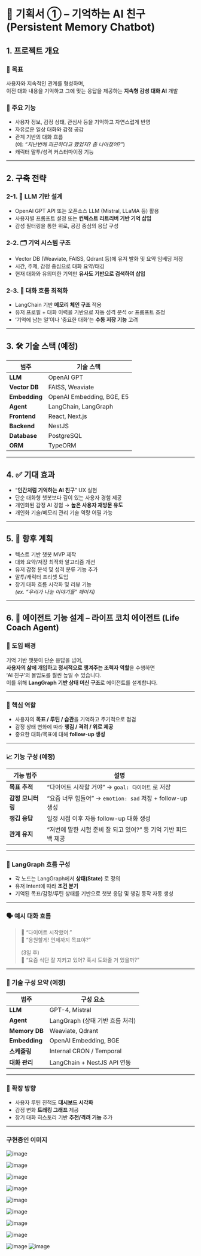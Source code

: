 # 🥇 기획서 ① – 기억하는 AI 친구 (Persistent Memory Chatbot)

## 1. 프로젝트 개요

### 🎯 목표

사용자와 지속적인 관계를 형성하며,  
이전 대화 내용을 기억하고 그에 맞는 응답을 제공하는 **지속형 감성 대화 AI** 개발

### 🧩 주요 기능

- 사용자 정보, 감정 상태, 관심사 등을 기억하고 자연스럽게 반영
- 자유로운 일상 대화와 감정 공감
- 관계 기반의 대화 흐름  
  (예: _“지난번에 피곤하다고 했었지? 좀 나아졌어?”_)
- 캐릭터 말투/성격 커스터마이징 기능

---

## 2. 구축 전략

### 2-1. 🧠 LLM 기반 설계

- OpenAI GPT API 또는 오픈소스 LLM (Mistral, LLaMA 등) 활용
- 사용자별 프롬프트 설정 또는 **컨텍스트 리트리버 기반 기억 삽입**
- 감성 필터링을 통한 위로, 공감 중심의 응답 구성

### 2-2. 🗂 기억 시스템 구조

- Vector DB (Weaviate, FAISS, Qdrant 등)에 유저 발화 및 요약 임베딩 저장
- 시간, 주제, 감정 중심으로 대화 요약/태깅
- 현재 대화와 유의미한 기억만 **유사도 기반으로 검색하여 삽입**

### 2-3. 💬 대화 흐름 최적화

- LangChain 기반 **메모리 체인 구조** 적용
- 유저 프로필 + 대화 이력을 기반으로 자동 성격 분석 or 프롬프트 조정
- ‘기억에 남는 일’이나 ‘중요한 대화’는 **수동 저장 기능** 고려

---

## 3. 🛠 기술 스택 (예정)

| 범주          | 기술 스택                 |
| ------------- | ------------------------- |
| **LLM**       | OpenAI GPT                |
| **Vector DB** | FAISS, Weaviate           |
| **Embedding** | OpenAI Embedding, BGE, E5 |
| **Agent**     | LangChain, LangGraph      |
| **Frontend**  | React, Next.js            |
| **Backend**   | NestJS                    |
| **Database**  | PostgreSQL                |
| **ORM**       | TypeORM                   |

---

## 4. ✅ 기대 효과

- “**인간처럼 기억하는 AI 친구**” UX 실현
- 단순 대화형 챗봇보다 깊이 있는 사용자 경험 제공
- 개인화된 감정 AI 경험 → **높은 사용자 재방문 유도**
- 개인화 기술/메모리 관리 기술 역량 어필 가능

---

## 5. 🔮 향후 계획

- 텍스트 기반 챗봇 MVP 제작
- 대화 요약/저장 최적화 알고리즘 개선
- 유저 감정 분석 및 성격 분류 기능 추가
- 말투/캐릭터 프리셋 도입
- 장기 대화 흐름 시각화 및 리뷰 기능  
  _(ex. “우리가 나눈 이야기들” 페이지)_

---

## 6. 🧭 에이전트 기능 설계 – **라이프 코치 에이전트 (Life Coach Agent)**

### 🎯 도입 배경

기억 기반 챗봇이 단순 응답을 넘어,  
**사용자의 삶에 개입하고 정서적으로 챙겨주는 조력자 역할**을 수행하면  
‘AI 친구’의 몰입도를 훨씬 높일 수 있습니다.  
이를 위해 **LangGraph 기반 상태 머신 구조**로 에이전트를 설계합니다.

---

### 🧩 핵심 역할

- 사용자의 **목표 / 루틴 / 습관**을 기억하고 주기적으로 점검
- 감정 상태 변화에 따라 **챙김 / 격려 / 위로 제공**
- 중요한 대화/목표에 대해 **follow-up 생성**

---

### 📈 기능 구성 (예정)

| 기능 범주         | 설명                                                           |
| ----------------- | -------------------------------------------------------------- |
| **목표 추적**     | “다이어트 시작할 거야” → `goal: 다이어트` 로 저장              |
| **감정 모니터링** | “요즘 너무 힘들어” → `emotion: sad` 저장 + follow-up 생성      |
| **챙김 응답**     | 일정 시점 이후 자동 follow-up 대화 생성                        |
| **관계 유지**     | “저번에 말한 시험 준비 잘 되고 있어?” 등 기억 기반 피드백 제공 |

---

### 🧠 LangGraph 흐름 구성

- 각 노드는 LangGraph에서 **상태(State)** 로 정의
- 유저 Intent에 따라 **조건 분기**
- 기억된 목표/감정/루틴 상태를 기반으로 챗봇 응답 및 챙김 동작 자동 생성

---

### 🗣️ 예시 대화 흐름

> 🧍 “다이어트 시작했어.”  
> 🤖 “응원할게! 언제까지 목표야?”
>
> (3일 후)  
> 🤖 “요즘 식단 잘 지키고 있어? 혹시 도와줄 거 있을까?”

---

### 🧱 기술 구성 요약 (예정)

| 범주          | 구성 요소                       |
| ------------- | ------------------------------- |
| **LLM**       | GPT-4, Mistral                  |
| **Agent**     | LangGraph (상태 기반 흐름 처리) |
| **Memory DB** | Weaviate, Qdrant                |
| **Embedding** | OpenAI Embedding, BGE           |
| **스케줄링**  | Internal CRON / Temporal        |
| **대화 관리** | LangChain + NestJS API 연동     |

---

### 🌱 확장 방향

- 사용자 루틴 진척도 **대시보드 시각화**
- 감정 변화 **트래킹 그래프** 제공
- 장기 대화 히스토리 기반 **추천/격려 기능** 추가

---

### 구현중인 이미지

![image](https://github.com/user-attachments/assets/e2a96006-f6c8-41b8-b844-adb1eb289e26)

![image](https://github.com/user-attachments/assets/97e2687f-2ba7-4b5f-94ad-e2d3625d3e0b)

![image](https://github.com/user-attachments/assets/51b6600b-2f05-4ffe-afa0-db4dc9645664)

![image](https://github.com/user-attachments/assets/f37964e4-b01a-4628-958d-b68dc37c0d94)

![image](https://github.com/user-attachments/assets/22928d15-0503-4918-9f88-56097d5f4cd8)

![image](https://github.com/user-attachments/assets/5ff4b6b0-0909-4a8f-a284-0bc4e2018b17)

![image](https://github.com/user-attachments/assets/65caa247-8a86-4299-8e94-74e4f7db703e)

![image](https://github.com/user-attachments/assets/290de072-d6f1-4857-9ce0-e7990a24ec93)

![image](https://github.com/user-attachments/assets/f0d30b17-a8d2-42ac-869c-4c3056cc8b80)
![image](https://github.com/user-attachments/assets/a4c6073c-b4e4-4cd7-86ba-c561ad54d5dc)
